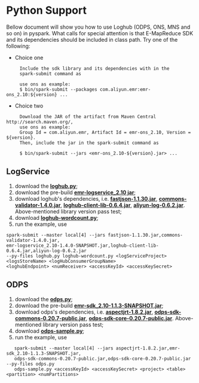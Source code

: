 # Python Support

Bellow document will show you how to use Loghub (ODPS, ONS, MNS and so on) in pyspark. What calls for special attention is that E-MapReduce SDK and its dependencies should be included in class path. Try one of the following:

- Choice one

```
     Include the sdk library and its dependencies with in the
     spark-submit command as

     use ons as example:
     $ bin/spark-submit --packages com.aliyun.emr:emr-ons_2.10:${version} ...
```  

- Choice two

```
	 Download the JAR of the artifact from Maven Central http://search.maven.org/,
	 use ons as example:
     Group Id = com.aliyun.emr, Artifact Id = emr-ons_2.10, Version = ${version}.
     Then, include the jar in the spark-submit command as

     $ bin/spark-submit --jars <emr-ons_2.10-${version}.jar> ...
```

## LogService

1. download the [**loghub.py**](https://github.com/aliyun/aliyun-emapreduce-sdk/blob/master/sdk/src/main/python/pyspark/streaming/loghub.py);
2. download the pre-build [**emr-logservice_2.10 jar**](https://github.com/aliyun/aliyun-emapreduce-sdk/blob/master/prebuild);
3. download loghub's dependencies, i.e. [**fastjson-1.1.30.jar**](http://mvnrepository.com/artifact/com.alibaba/fastjson/1.1.30), [**commons-validator-1.4.0.jar**](http://mvnrepository.com/artifact/commons-validator/commons-validator/1.4.0), [**loghub-client-lib-0.6.4.jar**](http://mvnrepository.com/artifact/com.aliyun.openservices/loghub-client-lib/0.6.4), [**aliyun-log-0.6.2.jar**](http://mvnrepository.com/artifact/com.aliyun.openservices/aliyun-log/0.6.2). Above-mentioned library version pass test;
4. download [**loghub-wordcount.py**](https://github.com/aliyun/aliyun-emapreduce-sdk/blob/master/examples/src/main/python/streaming/loghub-wordcount.py);
5. run the example, use 
```
spark-submit --master local[4] --jars fastjson-1.1.30.jar,commons-validator-1.4.0.jar,
emr-logservice_2.10-1.4.0-SNAPSHOT.jar,loghub-client-lib-0.6.4.jar,aliyun-log-0.6.2.jar  
--py-files loghub.py loghub-wordcount.py <logServiceProject> <logsStoreName> <logHubConsumerGroupName> 
<loghubEndpoint> <numReceiver> <accessKeyId> <accessKeySecret>
```

## ODPS

1. download the [**odps.py**](https://github.com/aliyun/aliyun-emapreduce-sdk/blob/master/external/emr-maxcompute/src/main/python/pyspark/odps.py);
2. download the pre-build [**emr-sdk_2.10-1.1.3-SNAPSHOT.jar**](https://github.com/aliyun/aliyun-emapreduce-sdk/blob/master/prebuild/emr-sdk_2.10-1.1.3-SNAPSHOT.jar);
3. download odps's dependencies, i.e. [**aspectjrt-1.8.2.jar**](http://mvnrepository.com/artifact/org.aspectj/aspectjrt/1.8.2), [**odps-sdk-commons-0.20.7-public.jar**](http://mvnrepository.com/artifact/com.aliyun.odps/odps-sdk-commons/0.20.7-public), [**odps-sdk-core-0.20.7-public.jar**](http://mvnrepository.com/artifact/com.aliyun.odps/odps-sdk-core/0.20.7-public). Above-mentioned library version pass test;
4. download [**odps-sample.py**](https://github.com/aliyun/aliyun-emapreduce-sdk/blob/master/examples/src/main/python/odps-sample.py);
5. run the example, use
```
   spark-submit --master local[4] --jars aspectjrt-1.8.2.jar,emr-sdk_2.10-1.1.3-SNAPSHOT.jar,
   odps-sdk-commons-0.20.7-public.jar,odps-sdk-core-0.20.7-public.jar --py-files odps.py  
   odps-sample.py <accessKeyId> <accessKeySecret> <project> <table> <partition> <numPartitions>
```
